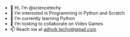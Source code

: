 - 👋 Hi, I’m @sciencetechy
- 👀 I’m interested in Programming in Python and Scratch
- 🌱 I’m currently learning Python
- 💞️ I’m looking to collaborate on Video Games
- 📫 Reach me at adhvik.techy@gmail.com

<!---
sciencetechy/sciencetechy is a ✨ special ✨ repository because its `README.md` (this file) appears on your GitHub profile.
You can click the Preview link to take a look at your changes.
--->
